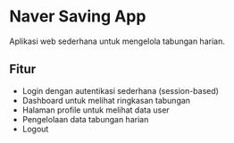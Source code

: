 # Naver Saving App

Aplikasi web sederhana untuk mengelola tabungan harian.

## Fitur

- Login dengan autentikasi sederhana (session-based)
- Dashboard untuk melihat ringkasan tabungan
- Halaman profile untuk melihat data user
- Pengelolaan data tabungan harian
- Logout
